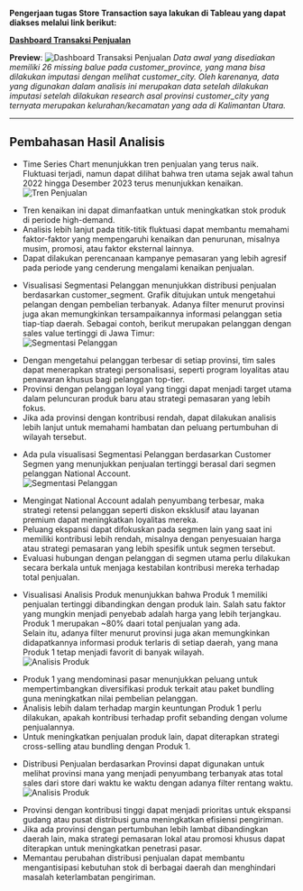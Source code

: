 **Pengerjaan tugas Store Transaction saya lakukan di Tableau yang dapat diakses melalui link berikut:**


[**Dashboard Transaksi Penjualan**](https://public.tableau.com/app/profile/bayusetia/viz/StoreTransactionInsights/DashboardTransaksiPenjualan)

**Preview**:
![**Dashboard Transaksi Penjualan**](https://drive.google.com/uc?export=view&id=1KdQ-uMBkmdKinafFGcId-uaphzDS6KMb)
_Data awal yang disediakan memiliki 26 missing balue pada customer_province, yang mana bisa dilakukan imputasi dengan melihat customer_city. Oleh karenanya, data yang digunakan dalam analisis ini merupakan data setelah dilakukan imputasi setelah dilakukan research asal provinsi customer_city yang ternyata merupakan kelurahan/kecamatan yang ada di Kalimantan Utara._

---

## Pembahasan Hasil Analisis
* Time Series Chart menunjukkan tren penjualan yang terus naik. Fluktuasi terjadi, namun dapat dilihat bahwa tren utama sejak awal tahun 2022 hingga Desember 2023 terus menunjukkan kenaikan.  
![Tren Penjualan](https://drive.google.com/uc?export=view&id=186dVO3Mhq3Ci0c4M6N9UhGRI-2hgl1Q2)
- Tren kenaikan ini dapat dimanfaatkan untuk meningkatkan stok produk di periode high-demand.
- Analisis lebih lanjut pada titik-titik fluktuasi dapat membantu memahami faktor-faktor yang mempengaruhi kenaikan dan penurunan, misalnya musim, promosi, atau faktor eksternal lainnya.
- Dapat dilakukan perencanaan kampanye pemasaran yang lebih agresif pada periode yang cenderung mengalami kenaikan penjualan.
* Visualisasi Segmentasi Pelanggan menunjukkan distribusi penjualan berdasarkan customer_segment. Grafik ditujukan untuk mengetahui pelangan dengan pembelian terbanyak. Adanya filter menurut provinsi juga akan memungkinkan tersampaikannya informasi pelanggan setia tiap-tiap daerah. Sebagai contoh, berikut merupakan pelanggan dengan sales value tertinggi di Jawa Timur:  
![Segmentasi Pelanggan](https://drive.google.com/uc?export=view&id=1nHT3dzdG5jHdYss0b8qPMtEX2_Nmu-Ww)
- Dengan mengetahui pelanggan terbesar di setiap provinsi, tim sales dapat menerapkan strategi personalisasi, seperti program loyalitas atau penawaran khusus bagi pelanggan top-tier.
- Provinsi dengan pelanggan loyal yang tinggi dapat menjadi target utama dalam peluncuran produk baru atau strategi pemasaran yang lebih fokus.
- Jika ada provinsi dengan kontribusi rendah, dapat dilakukan analisis lebih lanjut untuk memahami hambatan dan peluang pertumbuhan di wilayah tersebut.  
* Ada pula visualisasi Segmentasi Pelanggan berdasarkan Customer Segmen yang menunjukkan penjualan tertinggi berasal dari segmen pelanggan National Account.  
![Segmentasi Pelanggan](https://drive.google.com/uc?export=view&id=12RnYzwzLVwSioUb_F_0LcyZVIf50RrIv)
- Mengingat National Account adalah penyumbang terbesar, maka strategi retensi pelanggan seperti diskon eksklusif atau layanan premium dapat meningkatkan loyalitas mereka.
- Peluang ekspansi dapat difokuskan pada segmen lain yang saat ini memiliki kontribusi lebih rendah, misalnya dengan penyesuaian harga atau strategi pemasaran yang lebih spesifik untuk segmen tersebut.
- Evaluasi hubungan dengan pelanggan di segmen utama perlu dilakukan secara berkala untuk menjaga kestabilan kontribusi mereka terhadap total penjualan.  
* Visualisasi Analisis Produk menunjukkan bahwa Produk 1 memiliki penjualan tertinggi dibandingkan dengan produk lain. Salah satu faktor yang mungkin menjadi penyebab adalah harga yang lebih terjangkau. Produk 1 merupakan ~80% daari total penjualan yang ada.  
Selain itu, adanya filter menurut provinsi juga akan memungkinkan didapatkannya informasi produk terlaris di setiap daerah, yang mana Produk 1 tetap menjadi favorit di banyak wilayah.  
![Analisis Produk](https://drive.google.com/uc?export=view&id=13QAwY_jzQpkpdeBWigj8hZnZtORYgrAH)  
- Produk 1 yang mendominasi pasar menunjukkan peluang untuk mempertimbangkan diversifikasi produk terkait atau paket bundling guna meningkatkan nilai pembelian pelanggan.
- Analisis lebih dalam terhadap margin keuntungan Produk 1 perlu dilakukan, apakah kontribusi terhadap profit sebanding dengan volume penjualannya.
- Untuk meningkatkan penjualan produk lain, dapat diterapkan strategi cross-selling atau bundling dengan Produk 1.  
* Distribusi Penjualan berdasarkan Provinsi dapat digunakan untuk melihat provinsi mana yang menjadi penyumbang terbanyak atas total sales dari store dari waktu ke waktu dengan adanya filter rentang waktu.  
![Analisis Produk](https://drive.google.com/uc?export=view&id=1HRgrAvsXekbMX2kFdZ_s-6se6ko3S1px)  
- Provinsi dengan kontribusi tinggi dapat menjadi prioritas untuk ekspansi gudang atau pusat distribusi guna meningkatkan efisiensi pengiriman.
- Jika ada provinsi dengan pertumbuhan lebih lambat dibandingkan daerah lain, maka strategi pemasaran lokal atau promosi khusus dapat diterapkan untuk meningkatkan penetrasi pasar.
- Memantau perubahan distribusi penjualan dapat membantu mengantisipasi kebutuhan stok di berbagai daerah dan menghindari masalah keterlambatan pengiriman.
 
